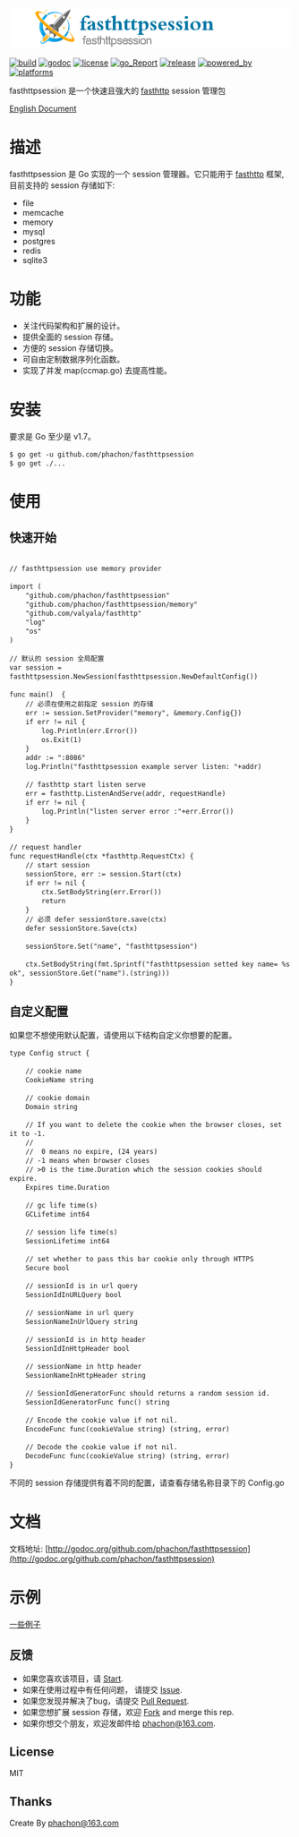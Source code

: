[![logo](./logo.png)](https://github.com/phachon/fasthttpsession)

[![build](https://img.shields.io/shippable/5444c5ecb904a4b21567b0ff.svg)](https://travis-ci.org/phachon/fasthttpsession)
[![godoc](http://img.shields.io/badge/godoc-reference-blue.svg?style=flat)](https://godoc.org/github.com/phachon/fasthttpsession)
[![license](http://img.shields.io/badge/license-MIT-red.svg?style=flat)](https://raw.githubusercontent.com/phachon/fasthttpsession/master/LICENSE)
[![go_Report](https://goreportcard.com/badge/github.com/phachon/fasthttpsession)](https://goreportcard.com/report/github.com/phachon/fasthttpsession)
[![release](https://img.shields.io/github/release/phachon/fasthttpsession.svg?style=flat)](https://github.com/phachon/fasthttpsession/releases) 
[![powered_by](https://img.shields.io/badge/powered_by-Go-3362c2.svg?style=flat)]()
[![platforms](https://img.shields.io/badge/platform-All-yellow.svg?style=flat)]()

fasthttpsession 是一个快速且强大的 [fasthttp](https://github.com/valyala/fasthttp) session 管理包

[English Document](./README.md)

# 描述

fasthttpsession 是 Go 实现的一个 session 管理器。它只能用于 [fasthttp](https://github.com/valyala/fasthttp) 框架, 目前支持的 session 存储如下:

- file
- memcache
- memory
- mysql
- postgres
- redis
- sqlite3

# 功能

- 关注代码架构和扩展的设计。
- 提供全面的 session 存储。
- 方便的 session 存储切换。
- 可自由定制数据序列化函数。
- 实现了并发 map(ccmap.go) 去提高性能。

# 安装

要求是 Go 至少是 v1.7。

```shell
$ go get -u github.com/phachon/fasthttpsession
$ go get ./...
```

# 使用

## 快速开始
```Golang

// fasthttpsession use memory provider

import (
	"github.com/phachon/fasthttpsession"
	"github.com/phachon/fasthttpsession/memory"
	"github.com/valyala/fasthttp"
	"log"
	"os"
)

// 默认的 session 全局配置
var session = fasthttpsession.NewSession(fasthttpsession.NewDefaultConfig())

func main()  {
	// 必须在使用之前指定 session 的存储
	err := session.SetProvider("memory", &memory.Config{})
	if err != nil {
		log.Println(err.Error())
		os.Exit(1)
	}
	addr := ":8086"
	log.Println("fasthttpsession example server listen: "+addr)
	
	// fasthttp start listen serve
	err = fasthttp.ListenAndServe(addr, requestHandle)
	if err != nil {
		log.Println("listen server error :"+err.Error())
	}
}

// request handler
func requestHandle(ctx *fasthttp.RequestCtx) {
	// start session
	sessionStore, err := session.Start(ctx)
	if err != nil {
		ctx.SetBodyString(err.Error())
		return
	}
	// 必须 defer sessionStore.save(ctx)
	defer sessionStore.Save(ctx)

	sessionStore.Set("name", "fasthttpsession")

	ctx.SetBodyString(fmt.Sprintf("fasthttpsession setted key name= %s ok", sessionStore.Get("name").(string)))
}
```

## 自定义配置

如果您不想使用默认配置，请使用以下结构自定义你想要的配置。
```Golang
type Config struct {

	// cookie name
	CookieName string
	
	// cookie domain
	Domain string
	
	// If you want to delete the cookie when the browser closes, set it to -1.
	//
	//  0 means no expire, (24 years)
	// -1 means when browser closes
	// >0 is the time.Duration which the session cookies should expire.
	Expires time.Duration
	
	// gc life time(s)
	GCLifetime int64
	
	// session life time(s)
	SessionLifetime int64
	
	// set whether to pass this bar cookie only through HTTPS
	Secure bool
	
	// sessionId is in url query
	SessionIdInURLQuery bool
	
	// sessionName in url query
	SessionNameInUrlQuery string
	
	// sessionId is in http header
	SessionIdInHttpHeader bool
	
	// sessionName in http header
	SessionNameInHttpHeader string
	
	// SessionIdGeneratorFunc should returns a random session id.
	SessionIdGeneratorFunc func() string
	
	// Encode the cookie value if not nil.
	EncodeFunc func(cookieValue string) (string, error)
	
	// Decode the cookie value if not nil.
	DecodeFunc func(cookieValue string) (string, error)
}
```

不同的 session 存储提供有着不同的配置，请查看存储名称目录下的 Config.go

# 文档

文档地址: [http://godoc.org/github.com/phachon/fasthttpsession](http://godoc.org/github.com/phachon/fasthttpsession)

# 示例

[一些例子](_examples)

## 反馈

- 如果您喜欢该项目，请 [Start](https://github.com/phachon/fasthttpsession/stargazers).
- 如果在使用过程中有任何问题， 请提交 [Issue](https://github.com/phachon/fasthttpsession/issues).
- 如果您发现并解决了bug，请提交 [Pull Request](https://github.com/phachon/fasthttpsession/pulls).
- 如果您想扩展 session 存储，欢迎 [Fork](https://github.com/phachon/fasthttpsession/network/members) and merge this rep.
- 如果你想交个朋友，欢迎发邮件给 [phachon@163.com](mailto:phachon@163.com).

## License

MIT

Thanks
---------
Create By phachon@163.com